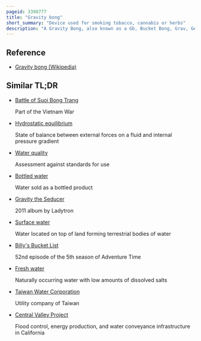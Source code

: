 ```yaml
---
pageid: 3398777
title: "Gravity bong"
short_summary: "Device used for smoking tobacco, cannabis or herbs"
description: "A Gravity Bong, also known as a Gb, Bucket Bong, Grav, Geeb, Gibby, Yoin, or Ghetto Bong, is a Method of consuming smokable Substances such as Cannabis. The Term describes both a Bucket Bong and a Waterfall Bong because both use Water and Air Pressure to draw Smoke. A Lung uses similar Equipment but draws the Smoke by removing a compressed Plastic Bag or similar from the Chamber instead of Water."
---
```


## Reference

- [Gravity bong (Wikipedia)](https://en.wikipedia.org/?curid=3398777)

## Similar TL;DR

- [Battle of Suoi Bong Trang](/tldr/en/battle-of-suoi-bong-trang)

  Part of the Vietnam War

- [Hydrostatic equilibrium](/tldr/en/hydrostatic-equilibrium)

  State of balance between external forces on a fluid and internal pressure gradient

- [Water quality](/tldr/en/water-quality)

  Assessment against standards for use

- [Bottled water](/tldr/en/bottled-water)

  Water sold as a bottled product

- [Gravity the Seducer](/tldr/en/gravity-the-seducer)

  2011 album by Ladytron

- [Surface water](/tldr/en/surface-water)

  Water located on top of land forming terrestrial bodies of water

- [Billy's Bucket List](/tldr/en/billys-bucket-list)

  52nd episode of the 5th season of Adventure Time

- [Fresh water](/tldr/en/fresh-water)

  Naturally occurring water with low amounts of dissolved salts

- [Taiwan Water Corporation](/tldr/en/taiwan-water-corporation)

  Utility company of Taiwan

- [Central Valley Project](/tldr/en/central-valley-project)

  Flood control, energy production, and water conveyance infrastructure in California
